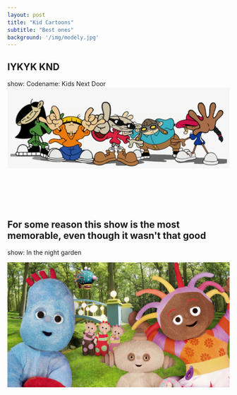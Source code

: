 ```yaml
---
layout: post
title: "Kid Cartoons"
subtitle: "Best ones"
background: '/img/modely.jpg'
---
```


## IYKYK KND
show: Codename: Kids Next Door
![bob](/img/posts/post2.png)

<br><br><br><br>
## For some reason this show is the most memorable, even though it wasn't that good
show: In the night garden

![bob](/img/posts/inthenightgarden.jpg)



